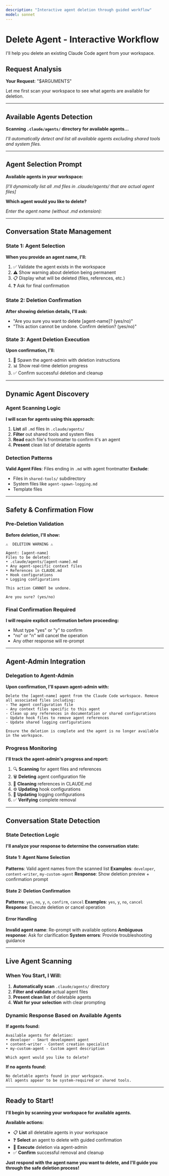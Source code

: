 ```yaml
---
description: "Interactive agent deletion through guided workflow"
model: sonnet
---
```


# Delete Agent - Interactive Workflow

I'll help you delete an existing Claude Code agent from your workspace.

## Request Analysis

**Your Request**: "$ARGUMENTS"

Let me first scan your workspace to see what agents are available for deletion.

---

## Available Agents Detection

**Scanning `.claude/agents/` directory for available agents...**

*I'll automatically detect and list all available agents excluding shared tools and system files.*

---

## Agent Selection Prompt

**Available agents in your workspace:**

*[I'll dynamically list all .md files in .claude/agents/ that are actual agent files]*

**Which agent would you like to delete?**

*Enter the agent name (without .md extension):*

---

## Conversation State Management

### State 1: Agent Selection
**When you provide an agent name, I'll:**
1. ✅ Validate the agent exists in the workspace
2. ⚠️ Show warning about deletion being permanent
3. 📋 Display what will be deleted (files, references, etc.)
4. ❓ Ask for final confirmation

### State 2: Deletion Confirmation
**After showing deletion details, I'll ask:**
- "Are you sure you want to delete [agent-name]? (yes/no)"
- "This action cannot be undone. Confirm deletion? (yes/no)"

### State 3: Agent Deletion Execution
**Upon confirmation, I'll:**
1. 🚀 Spawn the agent-admin with deletion instructions
2. 📊 Show real-time deletion progress
3. ✅ Confirm successful deletion and cleanup

---

## Dynamic Agent Discovery

### Agent Scanning Logic

**I will scan for agents using this approach:**
1. **List** all `.md` files in `.claude/agents/`
2. **Filter** out shared tools and system files
3. **Read** each file's frontmatter to confirm it's an agent
4. **Present** clean list of deletable agents

### Detection Patterns

**Valid Agent Files**: Files ending in `.md` with agent frontmatter
**Exclude**: 
- Files in `shared-tools/` subdirectory
- System files like `agent-spawn-logging.md`
- Template files

---

## Safety & Confirmation Flow

### Pre-Deletion Validation

**Before deletion, I'll show:**
```
⚠️  DELETION WARNING ⚠️

Agent: [agent-name]
Files to be deleted:
• .claude/agents/[agent-name].md
• Any agent-specific context files
• References in CLAUDE.md
• Hook configurations
• Logging configurations

This action CANNOT be undone.

Are you sure? (yes/no)
```

### Final Confirmation Required

**I will require explicit confirmation before proceeding:**
- Must type "yes" or "y" to confirm
- "no" or "n" will cancel the operation
- Any other response will re-prompt

---

## Agent-Admin Integration

### Delegation to Agent-Admin

**Upon confirmation, I'll spawn agent-admin with:**
```
Delete the [agent-name] agent from the Claude Code workspace. Remove all associated files including:
- The agent configuration file
- Any context files specific to this agent  
- Clean up any references in documentation or shared configurations
- Update hook files to remove agent references
- Update shared logging configurations

Ensure the deletion is complete and the agent is no longer available in the workspace.
```

### Progress Monitoring

**I'll track the agent-admin's progress and report:**
1. 🔍 **Scanning** for agent files and references
2. 🗑️  **Deleting** agent configuration file
3. 🧹 **Cleaning** references in CLAUDE.md
4. ⚙️  **Updating** hook configurations
5. 📝 **Updating** logging configurations
6. ✅ **Verifying** complete removal

---

## Conversation State Detection

### State Detection Logic

**I'll analyze your response to determine the conversation state:**

#### State 1: Agent Name Selection
**Patterns**: Valid agent names from the scanned list
**Examples**: `developer`, `content-writer`, `my-custom-agent`
**Response**: Show deletion preview + confirmation prompt

#### State 2: Deletion Confirmation  
**Patterns**: `yes`, `no`, `y`, `n`, `confirm`, `cancel`
**Examples**: `yes`, `y`, `no`, `cancel`
**Response**: Execute deletion or cancel operation

#### Error Handling
**Invalid agent name**: Re-prompt with available options
**Ambiguous response**: Ask for clarification
**System errors**: Provide troubleshooting guidance

---

## Live Agent Scanning

### When You Start, I Will:

1. **Automatically scan** `.claude/agents/` directory
2. **Filter and validate** actual agent files
3. **Present clean list** of deletable agents
4. **Wait for your selection** with clear prompting

### Dynamic Response Based on Available Agents

**If agents found:**
```
Available agents for deletion:
• developer - Smart development agent
• content-writer - Content creation specialist  
• my-custom-agent - Custom agent description

Which agent would you like to delete?
```

**If no agents found:**
```
No deletable agents found in your workspace.
All agents appear to be system-required or shared tools.
```

---

## Ready to Start!

**I'll begin by scanning your workspace for available agents.**

**Available actions:**
- 📋 **List** all deletable agents in your workspace
- ❓ **Select** an agent to delete with guided confirmation
- 🚀 **Execute** deletion via agent-admin
- ✅ **Confirm** successful removal and cleanup

**Just respond with the agent name you want to delete, and I'll guide you through the safe deletion process!**